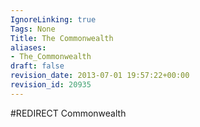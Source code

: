 ```yaml
---
IgnoreLinking: true
Tags: None
Title: The Commonwealth
aliases:
- The_Commonwealth
draft: false
revision_date: 2013-07-01 19:57:22+00:00
revision_id: 20935
---
```


#REDIRECT Commonwealth